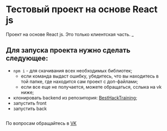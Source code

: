 # Тестовый проект на основе React js
Проект на основе React js. Это только клиентская часть.
_
## Для запуска проекта нужно сделать следующее:
- `npm i` - для скачивания всех необходимых библиотек;
  - если команда выдаст ошибку, убедитесь, что вы находитесь в той папке, где находится сам проект с доп-файлами;
  - если все еще не получается, можете обращаться, сслыка на vk ниже;
- клонировать backend из репозитория: [BestHackTraining](https://github.com/Sh1bari/BestHackTraining);
- запустить front
- запустить back
##
По вопросам обращайтесь в [VK](https://vk.com/amonkarimov02)
